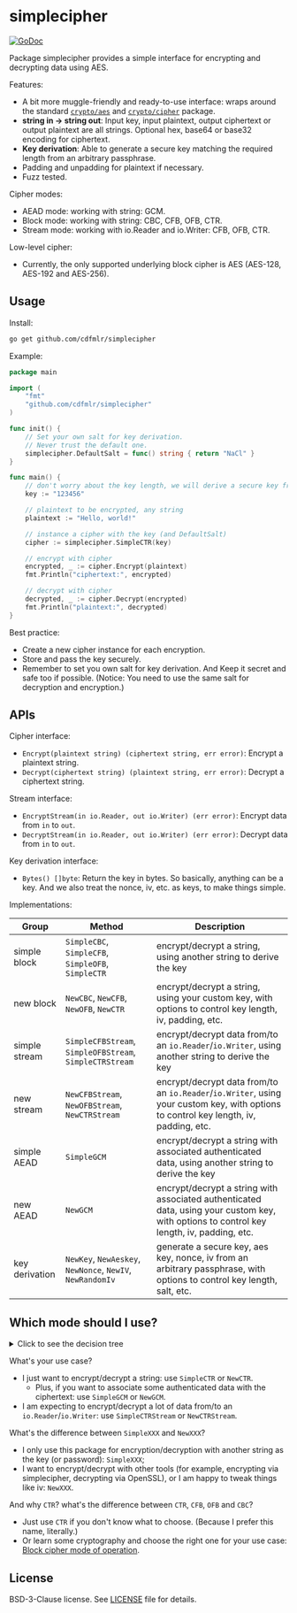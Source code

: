 # simplecipher

[![GoDoc](https://pkg.go.dev/badge/github.com/cdfmlr/simplecipher)](https://pkg.go.dev/github.com/cdfmlr/simplecipher)

Package simplecipher provides a simple interface for encrypting and
decrypting data using AES.

Features:

- A bit more muggle-friendly and ready-to-use interface: wraps around the standard [`crypto/aes`](https://pkg.go.dev/crypto/aes) and [`crypto/cipher`](https://pkg.go.dev/crypto/cipher) package.
- **string in -> string out**: Input key, input plaintext, output ciphertext or output plaintext are all strings. Optional hex, base64 or base32 encoding for ciphertext.
- **Key derivation**: Able to generate a secure key matching the required length from an arbitrary passphrase.
- Padding and unpadding for plaintext if necessary.
- Fuzz tested.

Cipher modes:

- AEAD mode: working with string: GCM.
- Block mode: working with string: CBC, CFB, OFB, CTR.
- Stream mode: working with io.Reader and io.Writer: CFB, OFB, CTR.

Low-level cipher:

- Currently, the only supported underlying block cipher is AES (AES-128, AES-192 and AES-256).

## Usage

Install:

```bash
go get github.com/cdfmlr/simplecipher
```

Example:

```go
package main

import (
	"fmt"
	"github.com/cdfmlr/simplecipher"
)

func init() {
	// Set your own salt for key derivation.
	// Never trust the default one.
	simplecipher.DefaultSalt = func() string { return "NaCl" }
}

func main() {
	// don't worry about the key length, we will derive a secure key from it.
	key := "123456"

	// plaintext to be encrypted, any string
	plaintext := "Hello, world!"

	// instance a cipher with the key (and DefaultSalt)
	cipher := simplecipher.SimpleCTR(key)

	// encrypt with cipher
	encrypted, _ := cipher.Encrypt(plaintext)
	fmt.Println("ciphertext:", encrypted)

	// decrypt with cipher
	decrypted, _ := cipher.Decrypt(encrypted)
	fmt.Println("plaintext:", decrypted)
}
```

Best practice:

- Create a new cipher instance for each encryption.
- Store and pass the key securely.
- Remember to set you own salt for key derivation. And Keep it secret and safe too if possible. (Notice: You need to use the same salt for decryption and encryption.)

## APIs

Cipher interface:

- `Encrypt(plaintext string) (ciphertext string, err error)`: Encrypt a plaintext string.
- `Decrypt(ciphertext string) (plaintext string, err error)`: Decrypt a ciphertext string.

Stream interface:

- `EncryptStream(in io.Reader, out io.Writer) (err error)`: Encrypt data from `in` to `out`.
- `DecryptStream(in io.Reader, out io.Writer) (err error)`: Decrypt data from `in` to `out`.

Key derivation interface:

- `Bytes() []byte`: Return the key in bytes. So basically, anything can be a key. And we also treat the nonce, iv, etc. as keys, to make things simple.

Implementations:

| Group          | Method                                                    | Description                                                                                                                               |
|----------------|-----------------------------------------------------------|-------------------------------------------------------------------------------------------------------------------------------------------|
| simple block   | `SimpleCBC`, `SimpleCFB`, `SimpleOFB`, `SimpleCTR`        | encrypt/decrypt a string, using another string to derive the key                                                                          |
| new block      | `NewCBC`, `NewCFB`, `NewOFB`, `NewCTR`                    | encrypt/decrypt a string, using your custom key, with options to control key length, iv, padding, etc.                                    |
| simple stream  | `SimpleCFBStream`, `SimpleOFBStream`, `SimpleCTRStream`   | encrypt/decrypt data from/to an `io.Reader`/`io.Writer`, using another string to derive the key                                           |
| new stream     | `NewCFBStream`, `NewOFBStream`, `NewCTRStream`            | encrypt/decrypt data from/to an `io.Reader`/`io.Writer`, using your custom key, with options to control key length, iv, padding, etc.     |
| simple AEAD    | `SimpleGCM`                                               | encrypt/decrypt a string with associated authenticated data, using another string to derive the key                                       |
| new AEAD       | `NewGCM`                                                  | encrypt/decrypt a string with associated authenticated data, using your custom key, with options to control key length, iv, padding, etc. |
| key derivation | `NewKey`, `NewAeskey`, `NewNonce`, `NewIV`, `NewRandomIv` | generate a secure key, aes key, nonce, iv from an arbitrary passphrase, with options to control key length, salt, etc.                    |

## Which mode should I use?

<details>
    <summary>Click to see the decision tree</summary>

```mermaid
flowchart TD
	streamOrBlock{stream or block?}
	associatedData{associated authenticated data?}
	simpleOrCompatibleStream{simple or compatible?}
	simpleOrCompatibleAEAD{simple or compatible?}
	simpleOrCompatibleBlock{simple or compatible?}
	
	newStreams(NewCFBStream, NewOFBStream, NewCTRStream)
	simpleStreams(SimpleCFBStream, SimpleOFBStream, SimpleCTRStream)

	newBlocks(NewCBC, NewCFB, NewOFB, NewCTR)
	simpleBlocks(SimpleCBC, SimpleCFB, SimpleOFB, SimpleCTR)

	newAEADs(NewGCM)
	simpleAEADs(SimpleGCM)

	streamOrBlock--->|io.Reader in, io.Writer out|simpleOrCompatibleStream
	streamOrBlock--->|string in, string out|associatedData
	
	simpleOrCompatibleStream--->|I am a Cryptography Muggle|simpleStreams
	simpleOrCompatibleStream--->|I want to encrypt/decrypt wiht other tools|newStreams

	associatedData--->|I don't know|simpleOrCompatibleBlock
	associatedData--->|Yes|simpleOrCompatibleAEAD

	simpleOrCompatibleBlock--->|Any string as the key|simpleBlocks
	simpleOrCompatibleBlock--->|I want to encrypt/decrypt wiht other tools|newBlocks

	simpleOrCompatibleAEAD--->|Any string as the key|simpleAEADs
	simpleOrCompatibleAEAD--->|I want to encrypt/decrypt wiht other tools|newAEADs

	newBlocks--->|What's the difference?|NewCTR
	simpleBlocks--->|What's the difference?|SimpleCTR
	newStreams--->|What's the difference?|NewCTRStream
	simpleStreams--->|What's the difference?|SimpleCTRStream
```

</details>

What's your use case?

- I just want to encrypt/decrypt a string: use `SimpleCTR` or `NewCTR`.
    - Plus, if you want to associate some authenticated data with the ciphertext: use `SimpleGCM` or `NewGCM`.
- I am expecting to encrypt/decrypt a lot of data from/to an `io.Reader`/`io.Writer`: use `SimpleCTRStream` or `NewCTRStream`.

What's the difference between `SimpleXXX` and `NewXXX`?

- I only use this package for encryption/decryption with another string as the key (or password): `SimpleXXX`;
- I want to encrypt/decrypt with other tools (for example, encrypting via simplecipher, decrypting via OpenSSL), or I am happy to tweak things like iv: `NewXXX`.

And why `CTR`? what's the difference between `CTR`, `CFB`, `OFB` and `CBC`?

- Just use `CTR` if you don't know what to choose. (Because I prefer this name, literally.)
- Or learn some cryptography and choose the right one for your use case: [Block cipher mode of operation](https://en.wikipedia.org/wiki/Block_cipher_mode_of_operation).

## License

BSD-3-Clause license. See [LICENSE](LICENSE) file for details.
